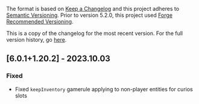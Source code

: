 The format is based on [Keep a Changelog](http://keepachangelog.com/en/1.0.0/) and this project adheres to [Semantic Versioning](http://semver.org/spec/v2.0.0.html).
Prior to version 5.2.0, this project used [Forge Recommended Versioning](https://mcforge.readthedocs.io/en/latest/conventions/versioning/).

This is a copy of the changelog for the most recent version. For the full version history, go [here](https://github.com/TheIllusiveC4/Curios/blob/1.20.2/docs/CHANGELOG.md).

## [6.0.1+1.20.2] - 2023.10.03
### Fixed
- Fixed `keepInventory` gamerule applying to non-player entities for curios slots
